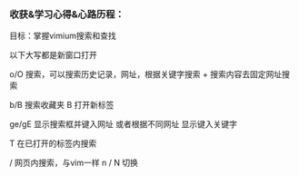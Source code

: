 ### 收获&学习心得&心路历程：

目标：掌握vimium搜索和查找

以下大写都是新窗口打开

o/O 搜索，可以搜索历史记录，网址，根据关键字搜索 + 搜索内容去固定网址搜索

b/B 搜索收藏夹 B 打开新标签

ge/gE 显示搜索框并键入网址 或者根据不同网址 显示键入关键字

T 在已打开的标签内搜索

/ 网页内搜索，与vim一样 n / N 切换